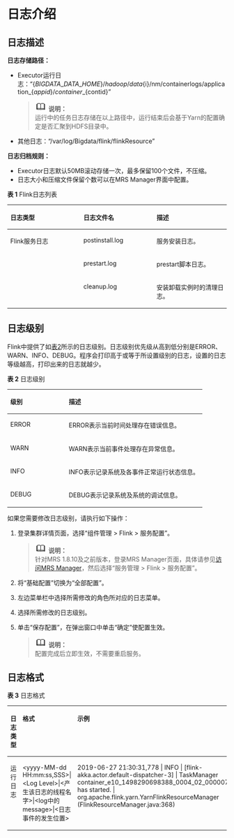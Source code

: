 # 日志介绍<a name="ZH-CN_TOPIC_0176876281"></a>

## 日志描述<a name="section8415510499"></a>

**日志存储路径：**

-   Executor运行日志：“$\{BIGDATA\_DATA\_HOME\}/hadoop/data$\{i\}/nm/containerlogs/application\_$\{appid\}/container\_\{$contid\}”

    >![](public_sys-resources/icon-note.gif) **说明：**   
    >运行中的任务日志存储在以上路径中，运行结束后会基于Yarn的配置确定是否汇聚到HDFS目录中。  

-   其他日志：“/var/log/Bigdata/flink/flinkResource”

**日志归档规则：**

-   Executor日志默认50MB滚动存储一次，最多保留100个文件，不压缩。
-   日志大小和压缩文件保留个数可以在MRS Manager界面中配置。

**表 1**  Flink日志列表

<a name="table4827184413920"></a>
<table><thead align="left"><tr id="row12866174413911"><th class="cellrowborder" valign="top" width="33.333333333333336%" id="mcps1.2.4.1.1"><p id="p38337129917"><a name="p38337129917"></a><a name="p38337129917"></a><strong id="b178339122095"><a name="b178339122095"></a><a name="b178339122095"></a>日志类型</strong></p>
</th>
<th class="cellrowborder" valign="top" width="33.333333333333336%" id="mcps1.2.4.1.2"><p id="p1083318121914"><a name="p1083318121914"></a><a name="p1083318121914"></a><strong id="b28334121695"><a name="b28334121695"></a><a name="b28334121695"></a>日志文件名</strong></p>
</th>
<th class="cellrowborder" valign="top" width="33.333333333333336%" id="mcps1.2.4.1.3"><p id="p083310122917"><a name="p083310122917"></a><a name="p083310122917"></a><strong id="b9833201214910"><a name="b9833201214910"></a><a name="b9833201214910"></a>描述</strong></p>
</th>
</tr>
</thead>
<tbody><tr id="row1786744410910"><td class="cellrowborder" rowspan="3" valign="top" width="33.333333333333336%" headers="mcps1.2.4.1.1 "><p id="p986774415915"><a name="p986774415915"></a><a name="p986774415915"></a>Flink服务日志</p>
</td>
<td class="cellrowborder" valign="top" width="33.333333333333336%" headers="mcps1.2.4.1.2 "><p id="p2086734412916"><a name="p2086734412916"></a><a name="p2086734412916"></a>postinstall.log</p>
</td>
<td class="cellrowborder" valign="top" width="33.333333333333336%" headers="mcps1.2.4.1.3 "><p id="p1867444492"><a name="p1867444492"></a><a name="p1867444492"></a>服务安装日志。</p>
</td>
</tr>
<tr id="row186712441916"><td class="cellrowborder" valign="top" headers="mcps1.2.4.1.1 "><p id="p2867134418910"><a name="p2867134418910"></a><a name="p2867134418910"></a>prestart.log</p>
</td>
<td class="cellrowborder" valign="top" headers="mcps1.2.4.1.2 "><p id="p10867144994"><a name="p10867144994"></a><a name="p10867144994"></a>prestart脚本日志。</p>
</td>
</tr>
<tr id="row6867194417919"><td class="cellrowborder" valign="top" headers="mcps1.2.4.1.1 "><p id="p158671744198"><a name="p158671744198"></a><a name="p158671744198"></a>cleanup.log</p>
</td>
<td class="cellrowborder" valign="top" headers="mcps1.2.4.1.2 "><p id="p13867164410915"><a name="p13867164410915"></a><a name="p13867164410915"></a>安装卸载实例时的清理日志。</p>
</td>
</tr>
</tbody>
</table>

## 日志级别<a name="section19463015192"></a>

Flink中提供了如[表2](#table63318572917)所示的日志级别。日志级别优先级从高到低分别是ERROR、WARN、INFO、DEBUG。程序会打印高于或等于所设置级别的日志，设置的日志等级越高，打印出来的日志就越少。

**表 2**  日志级别

<a name="table63318572917"></a>
<table><thead align="left"><tr id="row12721657892"><th class="cellrowborder" valign="top" width="30%" id="mcps1.2.3.1.1"><p id="p1202134412918"><a name="p1202134412918"></a><a name="p1202134412918"></a><strong id="b82029449914"><a name="b82029449914"></a><a name="b82029449914"></a>级别</strong></p>
</th>
<th class="cellrowborder" valign="top" width="70%" id="mcps1.2.3.1.2"><p id="p3202544891"><a name="p3202544891"></a><a name="p3202544891"></a><strong id="b1720219446915"><a name="b1720219446915"></a><a name="b1720219446915"></a>描述</strong></p>
</th>
</tr>
</thead>
<tbody><tr id="row107314575911"><td class="cellrowborder" valign="top" width="30%" headers="mcps1.2.3.1.1 "><p id="p57314576913"><a name="p57314576913"></a><a name="p57314576913"></a>ERROR</p>
</td>
<td class="cellrowborder" valign="top" width="70%" headers="mcps1.2.3.1.2 "><p id="p117385719912"><a name="p117385719912"></a><a name="p117385719912"></a>ERROR表示当前时间处理存在错误信息。</p>
</td>
</tr>
<tr id="row0733571398"><td class="cellrowborder" valign="top" width="30%" headers="mcps1.2.3.1.1 "><p id="p1731557595"><a name="p1731557595"></a><a name="p1731557595"></a>WARN</p>
</td>
<td class="cellrowborder" valign="top" width="70%" headers="mcps1.2.3.1.2 "><p id="p1273185720917"><a name="p1273185720917"></a><a name="p1273185720917"></a>WARN表示当前事件处理存在异常信息。</p>
</td>
</tr>
<tr id="row4733571694"><td class="cellrowborder" valign="top" width="30%" headers="mcps1.2.3.1.1 "><p id="p9737578914"><a name="p9737578914"></a><a name="p9737578914"></a>INFO</p>
</td>
<td class="cellrowborder" valign="top" width="70%" headers="mcps1.2.3.1.2 "><p id="p073155711910"><a name="p073155711910"></a><a name="p073155711910"></a>INFO表示记录系统及各事件正常运行状态信息。</p>
</td>
</tr>
<tr id="row177320571996"><td class="cellrowborder" valign="top" width="30%" headers="mcps1.2.3.1.1 "><p id="p197319571492"><a name="p197319571492"></a><a name="p197319571492"></a>DEBUG</p>
</td>
<td class="cellrowborder" valign="top" width="70%" headers="mcps1.2.3.1.2 "><p id="p137345716911"><a name="p137345716911"></a><a name="p137345716911"></a>DEBUG表示记录系统及系统的调试信息。</p>
</td>
</tr>
</tbody>
</table>

如果您需要修改日志级别，请执行如下操作：

1.  登录集群详情页面，选择“组件管理 \> Flink \> 服务配置”。

    >![](public_sys-resources/icon-note.gif) **说明：**   
    >针对MRS 1.8.10及之前版本，登录MRS Manager页面，具体请参见[访问MRS Manager](访问MRS-Manager.md)，然后选择“服务管理 \> Flink \> 服务配置”。  

2.  将“基础配置”切换为“全部配置”。
3.  左边菜单栏中选择所需修改的角色所对应的日志菜单。
4.  选择所需修改的日志级别。
5.  单击“保存配置”，在弹出窗口中单击“确定”使配置生效。

    >![](public_sys-resources/icon-note.gif) **说明：**   
    >配置完成后立即生效，不需要重启服务。  


## 日志格式<a name="section1435319261199"></a>

**表 3**  日志格式

<a name="table131491213116"></a>
<table><thead align="left"><tr id="row12149112191110"><th class="cellrowborder" valign="top" width="33.33333333333333%" id="mcps1.2.4.1.1"><p id="p683323501119"><a name="p683323501119"></a><a name="p683323501119"></a><strong id="b383343512117"><a name="b383343512117"></a><a name="b383343512117"></a>日志类型</strong></p>
</th>
<th class="cellrowborder" valign="top" width="33.33333333333333%" id="mcps1.2.4.1.2"><p id="p13833173514110"><a name="p13833173514110"></a><a name="p13833173514110"></a><strong id="b1983311357113"><a name="b1983311357113"></a><a name="b1983311357113"></a>格式</strong></p>
</th>
<th class="cellrowborder" valign="top" width="33.33333333333333%" id="mcps1.2.4.1.3"><p id="p183373591114"><a name="p183373591114"></a><a name="p183373591114"></a><strong id="b083383511118"><a name="b083383511118"></a><a name="b083383511118"></a>示例</strong></p>
</th>
</tr>
</thead>
<tbody><tr id="row181507210112"><td class="cellrowborder" valign="top" width="33.33333333333333%" headers="mcps1.2.4.1.1 "><p id="p99601845151110"><a name="p99601845151110"></a><a name="p99601845151110"></a>运行日志</p>
</td>
<td class="cellrowborder" valign="top" width="33.33333333333333%" headers="mcps1.2.4.1.2 "><p id="p10960114516118"><a name="p10960114516118"></a><a name="p10960114516118"></a>&lt;yyyy-MM-dd HH:mm:ss,SSS&gt;|&lt;Log Level&gt;|&lt;产生该日志的线程名字&gt;|&lt;log中的message&gt;|&lt;日志事件的发生位置&gt;</p>
</td>
<td class="cellrowborder" valign="top" width="33.33333333333333%" headers="mcps1.2.4.1.3 "><p id="p996012457115"><a name="p996012457115"></a><a name="p996012457115"></a>2019-06-27 21:30:31,778 | INFO | [flink-akka.actor.default-dispatcher-3] | TaskManager container_e10_1498290698388_0004_02_000007 has started. | org.apache.flink.yarn.YarnFlinkResourceManager (FlinkResourceManager.java:368)</p>
</td>
</tr>
</tbody>
</table>


